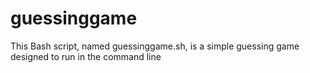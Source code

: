 # guessinggame
This Bash script, named guessinggame.sh, is a simple guessing game designed to run in the command line
